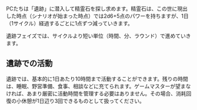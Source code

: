 PCたちは「遺跡」に潜入して精霊石を探し求めます。精霊石は、この世に現出した時点（シナリオが始まった時点）では2d6+5点のパワーを持ちますが、1日（1サイクル）経過するごとに1点ずつ減っていきます。

遺跡フェイズでは、サイクルより短い単位（時間、分、ラウンド）で進めていきます。

## 遺跡での活動

遺跡では、基本的に1日あたり10時間まで活動することができます。残りの時間は、睡眠、野営準備、食事、相談などに充てられます。ゲームマスターが望まなければ、あまり厳密に活動時間を管理する必要はありません。その場合、消耗回復の小休憩が1日辺り3回できるものとして扱ってください。

